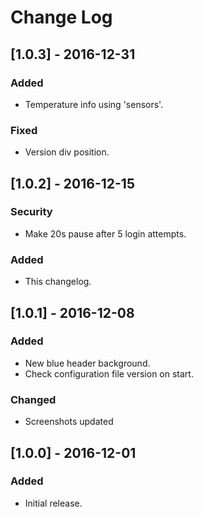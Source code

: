 # Change Log

## [1.0.3] - 2016-12-31
### Added
- Temperature info using 'sensors'.

### Fixed
- Version div position.

## [1.0.2] - 2016-12-15
### Security
- Make 20s pause after 5 login attempts.

### Added
- This changelog.

## [1.0.1] - 2016-12-08
### Added
- New blue header background.
- Check configuration file version on start.

### Changed
- Screenshots updated

## [1.0.0] - 2016-12-01
### Added
- Initial release.
